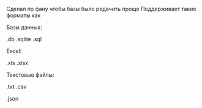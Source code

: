 Сделал по фану чтобы базы было редачить проще 
Поддерживает такие форматы как

Базы данных:

.db
.sqlite
.sql

Excel:

.xls
.xlsx

Текстовые файлы:

.txt
.csv

.json
